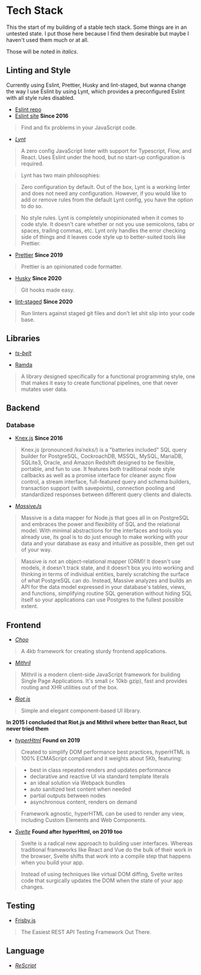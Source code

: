 # Tech Stack

This the start of my building of a stable tech stack. Some things are in an
untested state. I put those here because I find them desirable but maybe I
haven't used them much or at all.

Those will be noted in *italics*.

## Linting and Style

Currently using Eslint, Prettier, Husky and lint-staged, but wanna change the
way I use Eslint by using Lynt, which provides a preconfigured Eslint with all
style rules disabled.


- [Eslint repo](https://github.com/eslint/eslint)
- [Eslint site](https://eslint.org/)
  **Since 2016**

> Find and fix problems in your JavaScript code.

- [*Lynt*](https://github.com/saadq/lynt)

> A zero config JavaScript linter with support for Typescript, Flow, and React.
> Uses Eslint under the hood, but no start-up configuration is required.

> Lynt has two main philosophies:

> Zero configuration by default. Out of the box, Lynt is a working linter and
> does not need any configuration. However, if you would like to add or remove
> rules from the default Lynt config, you have the option to do so.

> No style rules. Lynt is completely unopinionated when it comes to code style.
> It doesn't care whether or not you use semicolons, tabs or spaces, trailing
> commas, etc. Lynt only handles the error checking side of things and it leaves
> code style up to better-suited tools like Prettier.

- [Prettier](https://github.com/prettier/prettier)
  **Since 2019**

> Prettier is an opinionated code formatter.

- [Husky](https://github.com/typicode/husky)
  **Since 2020**

> Git hooks made easy.

- [lint-staged](https://github.com/okonet/lint-staged)
  **Since 2020**

> Run linters against staged git files and don't let shit slip into your code
> base.


## Libraries

- [*ts-belt*](https://mobily.github.io/ts-belt/docs/)

- [Ramda](https://ramdajs.com/)

> A library designed specifically for a functional programming style, one that
> makes it easy to create functional pipelines, one that never mutates user
> data.

## Backend

### Database

- [Knex.js](https://knexjs.org/)
  **Since 2016**

> Knex.js (pronounced /kəˈnɛks/) is a "batteries included" SQL query builder for
> PostgreSQL, CockroachDB, MSSQL, MySQL, MariaDB, SQLite3, Oracle, and Amazon
> Redshift designed to be flexible, portable, and fun to use. It features both
> traditional node style callbacks as well as a promise interface for cleaner
> async flow control, a stream interface, full-featured query and schema
> builders, transaction support (with savepoints), connection pooling and
> standardized responses between different query clients and dialects.

- [*MassiveJs*](https://massivejs.org/)

> Massive is a data mapper for Node.js that goes all in on PostgreSQL and
> embraces the power and flexibility of SQL and the relational model. With
> minimal abstractions for the interfaces and tools you already use, its goal
> is to do just enough to make working with your data and your database as easy
> and intuitive as possible, then get out of your way.

> Massive is not an object-relational mapper (ORM)! It doesn't use models, it
> doesn't track state, and it doesn't box you into working and thinking in terms
> of individual entities, barely scratching the surface of what PostgreSQL can
> do. Instead, Massive analyzes and builds an API for the data model expressed
> in your database's tables, views, and functions, simplifying routine SQL
> generation without hiding SQL itself so your applications can use Postgres to
> the fullest possible extent.


## Frontend

- [*Choo*](https://www.choo.io/)

> A 4kb framework for creating sturdy frontend applications.

- [*Mithril*](https://mithril.js.org/)

> Mithril is a modern client-side JavaScript framework for building Single Page
> Applications. It's small (< 10kb gzip), fast and provides routing and XHR
> utilities out of the box.

- [*Riot.js*](https://riot.js.org/)

> Simple and elegant component-based UI library.

**In 2015 I concluded that Riot.js and Mithril where better than React, but
never tried them**

- [*hyperHtml*](https://viperhtml.js.org/)
  **Found on 2019**

> Created to simplify DOM performance best practices, hyperHTML is 100%
> ECMAScript compliant and it weights about 5Kb, featuring:

> - best in class repeated renders and updates performance
> - declarative and reactive UI via standard template literals
> - an ideal solution via Webpack bundles
> - auto sanitized text content when needed
> - partial outputs between nodes
> - asynchronous content, renders on demand

> Framework agnostic, hyperHTML can be used to render any view, including Custom
> Elements and Web Components.

- [*Svelte*](https://svelte.dev/)
  **Found after hyperHtml, on 2019 too**
> Svelte is a radical new approach to building user interfaces. Whereas
> traditional frameworks like React and Vue do the bulk of their work in the
> browser, Svelte shifts that work into a compile step that happens when you
> build your app.

> Instead of using techniques like virtual DOM diffing, Svelte writes code that
> surgically updates the DOM when the state of your app changes.

## Testing

- [Frisby.js](https://docs.frisbyjs.com/)

> The Easiest REST API Testing Framework Out There.


## Language

- [*ReScript*](https://rescript-lang.org/)
